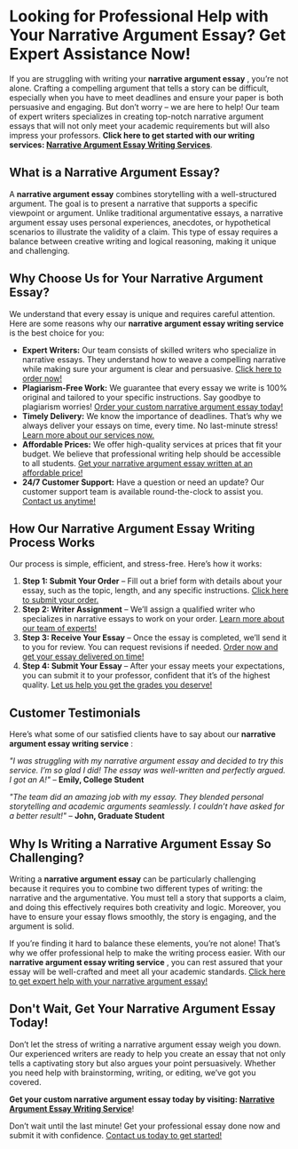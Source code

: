 # Looking for Professional Help with Your Narrative Argument Essay? Get Expert Assistance Now!

If you are struggling with writing your **narrative argument essay** , you’re not alone. Crafting a compelling argument that tells a story can be difficult, especially when you have to meet deadlines and ensure your paper is both persuasive and engaging. But don’t worry – we are here to help! Our team of expert writers specializes in creating top-notch narrative argument essays that will not only meet your academic requirements but will also impress your professors. **Click here to get started with our writing services: [Narrative Argument Essay Writing Services](https://tinyurl.com/topessay?keyword=narrative+argument+essay)**.

## What is a Narrative Argument Essay?

A **narrative argument essay** combines storytelling with a well-structured argument. The goal is to present a narrative that supports a specific viewpoint or argument. Unlike traditional argumentative essays, a narrative argument essay uses personal experiences, anecdotes, or hypothetical scenarios to illustrate the validity of a claim. This type of essay requires a balance between creative writing and logical reasoning, making it unique and challenging.

## Why Choose Us for Your Narrative Argument Essay?

We understand that every essay is unique and requires careful attention. Here are some reasons why our **narrative argument essay writing service** is the best choice for you:

- **Expert Writers:** Our team consists of skilled writers who specialize in narrative essays. They understand how to weave a compelling narrative while making sure your argument is clear and persuasive. [Click here to order now!](https://tinyurl.com/topessay?keyword=narrative+argument+essay)
- **Plagiarism-Free Work:** We guarantee that every essay we write is 100% original and tailored to your specific instructions. Say goodbye to plagiarism worries! [Order your custom narrative argument essay today!](https://tinyurl.com/topessay?keyword=narrative+argument+essay)
- **Timely Delivery:** We know the importance of deadlines. That’s why we always deliver your essays on time, every time. No last-minute stress! [Learn more about our services now.](https://tinyurl.com/topessay?keyword=narrative+argument+essay)
- **Affordable Prices:** We offer high-quality services at prices that fit your budget. We believe that professional writing help should be accessible to all students. [Get your narrative argument essay written at an affordable price!](https://tinyurl.com/topessay?keyword=narrative+argument+essay)
- **24/7 Customer Support:** Have a question or need an update? Our customer support team is available round-the-clock to assist you. [Contact us anytime!](https://tinyurl.com/topessay?keyword=narrative+argument+essay)

## How Our Narrative Argument Essay Writing Process Works

Our process is simple, efficient, and stress-free. Here’s how it works:

1. **Step 1: Submit Your Order** – Fill out a brief form with details about your essay, such as the topic, length, and any specific instructions. [Click here to submit your order.](https://tinyurl.com/topessay?keyword=narrative+argument+essay)
2. **Step 2: Writer Assignment** – We’ll assign a qualified writer who specializes in narrative essays to work on your order. [Learn more about our team of experts!](https://tinyurl.com/topessay?keyword=narrative+argument+essay)
3. **Step 3: Receive Your Essay** – Once the essay is completed, we’ll send it to you for review. You can request revisions if needed. [Order now and get your essay delivered on time!](https://tinyurl.com/topessay?keyword=narrative+argument+essay)
4. **Step 4: Submit Your Essay** – After your essay meets your expectations, you can submit it to your professor, confident that it’s of the highest quality. [Let us help you get the grades you deserve!](https://tinyurl.com/topessay?keyword=narrative+argument+essay)

## Customer Testimonials

Here’s what some of our satisfied clients have to say about our **narrative argument essay writing service** :

_"I was struggling with my narrative argument essay and decided to try this service. I’m so glad I did! The essay was well-written and perfectly argued. I got an A!"_ – **Emily, College Student**

_"The team did an amazing job with my essay. They blended personal storytelling and academic arguments seamlessly. I couldn’t have asked for a better result!"_ – **John, Graduate Student**

## Why Is Writing a Narrative Argument Essay So Challenging?

Writing a **narrative argument essay** can be particularly challenging because it requires you to combine two different types of writing: the narrative and the argumentative. You must tell a story that supports a claim, and doing this effectively requires both creativity and logic. Moreover, you have to ensure your essay flows smoothly, the story is engaging, and the argument is solid.

If you’re finding it hard to balance these elements, you’re not alone! That’s why we offer professional help to make the writing process easier. With our **narrative argument essay writing service** , you can rest assured that your essay will be well-crafted and meet all your academic standards. [Click here to get expert help with your narrative argument essay!](https://tinyurl.com/topessay?keyword=narrative+argument+essay)

## Don't Wait, Get Your Narrative Argument Essay Today!

Don’t let the stress of writing a narrative argument essay weigh you down. Our experienced writers are ready to help you create an essay that not only tells a captivating story but also argues your point persuasively. Whether you need help with brainstorming, writing, or editing, we’ve got you covered.

**Get your custom narrative argument essay today by visiting: [Narrative Argument Essay Writing Service](https://tinyurl.com/topessay?keyword=narrative+argument+essay)**!

Don’t wait until the last minute! Get your professional essay done now and submit it with confidence. [Contact us today to get started!](https://tinyurl.com/topessay?keyword=narrative+argument+essay)
